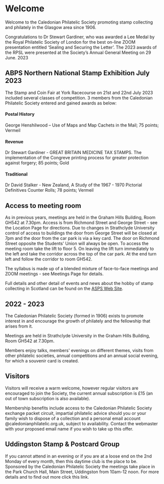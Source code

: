 # Welcome

Welcome to the Caledonian Philatelic Society promoting stamp collecting and philately in the Glasgow area since 1906.

Congratulations to Dr Stewart Gardiner, who was awarded a Lee Medal by the Royal Philatelic Society of London for the best on-line ZOOM presentation entitled ‘Sealing and Securing the Letter’. The 2023 awards of the RPSL were presented at the Society’s Annual General Meeting on 29 June. 2023

## ABPS Northern National Stamp Exhibition July 2023

The Stamp and Coin Fair at York Racecourse on 21st and 22nd July 2023 included several classes of competition. 3 members from the Caledonian Philatelic Society entered and gained awards as below: 

#### Postal History

George Henshilwood – Use of Maps and Map Cachets in the Mail; 75 points; Vermeil

#### Revenue

Dr Stewart Gardiner -  GREAT BRITAIN MEDICINE TAX STAMPS. The implementation of the Congreve printing process for greater protection against forgery; 85 points; Gold

#### Traditional

Dr David Stalker - New Zealand, A Study of the 1967 - 1970 Pictorial Definitives Counter Rolls; 78 points; Vermeil
 
## Access to meeting room 

As in previous years, meetings are held in the Graham Hills Building, Room GH542 at 7.30pm. Access is from Richmond Street and George Street - see the Location Page for directions. Due to changes in Strathclyde University control of access to buildings the door from George Street will be closed at 7pm and the door from the car park is via a key card. The door on Richmond Street opposite the Students' Union will always be open. To access the meeting room take the lift to floor 5. On leaving the lift turn immediately to the left and take the corridor across the top of the car park. At the end turn left and follow the corridor to room GH542.  

The syllabus is made up of a blended mixture of face-to-face meetings and ZOOM meetings - see Meetings Page for details.

Full details and other detail of events and news about the hobby of stamp collecting in Scotland can be found on the [ASPS Web Site](https://www.scottishphilately.co.uk).

## 2022 - 2023

The Caledonian Philatelic Society (formed in 1906) exists to promote interest in and encourage the growth of philately and the fellowship that arises from it.

Meetings are held in Strathclyde University in the Graham Hills Building, Room GH542 at 7.30pm.

Members enjoy talks, members' evenings on different themes, visits from other philatelic societies, annual competitions and an annual social evening, for which a souvenir card is created.

## Visitors

Visitors will receive a warm welcome, however regular visitors are encouraged to join the Society, the current annual subscription is &pound;15 (an out of town subscription is also available).

Membership benefits include access to the Caledonian Philatelic Society exchange packet circuit, impartial philatelic advice should you or your family wish to dispose of a collection and a personal email account @caledonianphilatelic.org.uk, subject to availability. Contact the webmaster with your proposed email name if you wish to take up this offer.

## Uddingston Stamp & Postcard Group

If you cannot attend in an evening or if you are at a loose end on the 2nd Monday of every month, then this daytime club is the place to be. Sponsored by the Caledonian Philatelic Society the meetings take place in the Park Church Hall, Main Street, Uddingston from 10am-12 noon. For more details and to find out more click this link.
